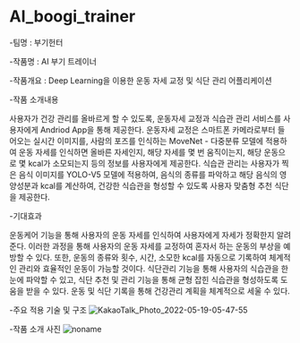 # AI_boogi_trainer

-팀명 : 부기헌터

-작품명 : AI 부기 트레이너

-작품개요 : Deep Learning을 이용한 운동 자세 교정 및 식단 관리 어플리케이션

-작품 소개내용

 사용자가 건강 관리를 올바르게 할 수 있도록, 운동자세 교정과 식습관 관리 서비스를 사용자에게 Andriod App을 통해 제공한다. 운동자세 교정은 스마트폰 카메라로부터 들어오는 실시간 이미지를, 사람의 포즈를 인식하는 MoveNet - 다중분류 모델에 적용하여 운동 자세를 인식하면 올바른 자세인지, 해당 자세를 몇 번 움직이는지, 해당 운동으로 몇 kcal가 소모되는지 등의 정보를 사용자에게 제공한다. 식습관 관리는 사용자가 찍은 음식 이미지를 YOLO-V5 모델에 적용하여, 음식의 종류를 파악하고 해당 음식의 영양성분과 kcal를 계산하여, 건강한 식습관을 형성할 수 있도록 사용자 맞춤형 추천 식단을 제공한다.
 
 -기대효과
 
 운동케어 기능을 통해 사용자의 운동 자세를 인식하여 사용자에게 자세가 정확한지 알려준다. 이러한 과정을 통해 사용자의 운동 자세를 교정하여 혼자서 하는 운동의 부상을 예방할 수 있다. 또한, 운동의 종류와 횟수, 시간, 소모한 kcal를 자동으로 기록하여 체계적인 관리와 효율적인 운동이 가능할 것이다. 식단관리 기능을 통해 사용자의 식습관을 한 눈에 파악할 수 있고, 식단 추천 및 관리 기능을 통해 균형 잡힌 식습관을 형성하도록 도움을 받을 수 있다. 운동 및 식단 기록을 통해 건강관리 계획을 체계적으로 세울 수 있다.  

-주요 적용 기술 및 구조
![KakaoTalk_Photo_2022-05-19-05-47-55](https://user-images.githubusercontent.com/86751964/169521648-df9f0eda-3ce7-47b0-a41e-403ba2bd93c8.png)

-작품 소개 사진
![noname](https://user-images.githubusercontent.com/86751964/169522043-d6103084-a842-4f1e-ae92-9df85a3859e4.png)

